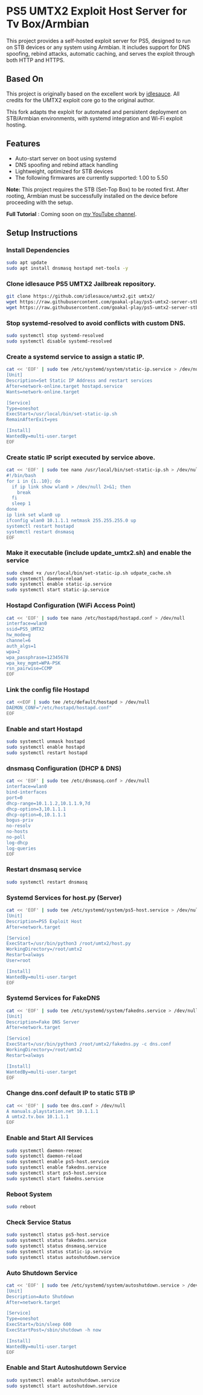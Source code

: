 # PS5 UMTX2 Exploit Host Server for Tv Box/Armbian

This project provides a self-hosted exploit server for PS5, designed to run on STB devices or any system using Armbian. It includes support for DNS spoofing, rebind attacks, automatic caching, and serves the exploit through both HTTP and HTTPS.

## Based On

This project is originally based on the excellent work by [idlesauce](https://github.com/idlesauce/umtx2). All credits for the UMTX2 exploit core go to the original author.

This fork adapts the exploit for automated and persistent deployment on STB/Armbian environments, with systemd integration and Wi-Fi exploit hosting.

## Features

- Auto-start server on boot using systemd
- DNS spoofing and rebind attack handling
- Lightweight, optimized for STB devices
- The following firmwares are currently supported: 1.00 to 5.50

**Note:** This project requires the STB (Set-Top Box) to be rooted first. After rooting, Armbian must be successfully installed on the device before proceeding with the setup.

**Full Tutorial** : Coming soon on [my YouTube channel](https://www.youtube.com/@goplayfull). 

## Setup Instructions

### Install Dependencies
```bash
sudo apt update
sudo apt install dnsmasq hostapd net-tools -y
```

### Clone idlesauce PS5 UMTX2 Jailbreak repository.
```bash
git clone https://github.com/idlesauce/umtx2.git umtx2/
wget https://raw.githubusercontent.com/goakal-play/ps5-umtx2-server-stb/main/udpate_cache.sh
wget https://raw.githubusercontent.com/goakal-play/ps5-umtx2-server-stb/main/dns.conf
```

### Stop systemd-resolved to avoid conflicts with custom DNS.
```bash
sudo systemctl stop systemd-resolved
sudo systemctl disable systemd-resolved
```

### Create a systemd service to assign a static IP.
```bash
cat << 'EOF' | sudo tee /etc/systemd/system/static-ip.service > /dev/null
[Unit]
Description=Set Static IP Address and restart services
After=network-online.target hostapd.service
Wants=network-online.target

[Service]
Type=oneshot
ExecStart=/usr/local/bin/set-static-ip.sh
RemainAfterExit=yes

[Install]
WantedBy=multi-user.target
EOF
```

### Create static IP script executed by service above.
```bash
cat << 'EOF' | sudo tee nano /usr/local/bin/set-static-ip.sh > /dev/null
#!/bin/bash
for i in {1..10}; do
  if ip link show wlan0 > /dev/null 2>&1; then
    break
  fi
  sleep 1
done
ip link set wlan0 up
ifconfig wlan0 10.1.1.1 netmask 255.255.255.0 up
systemctl restart hostapd
systemctl restart dnsmasq
EOF
```

### Make it executable (include update_umtx2.sh) and enable the service 
```bash
sudo chmod +x /usr/local/bin/set-static-ip.sh udpate_cache.sh
sudo systemctl daemon-reload
sudo systemctl enable static-ip.service
sudo systemctl start static-ip.service
```

### Hostapd Configuration (WiFi Access Point)
```bash
cat << 'EOF' | sudo tee nano /etc/hostapd/hostapd.conf > /dev/null
interface=wlan0
ssid=PS5_UMTX2
hw_mode=g
channel=6
auth_algs=1
wpa=2
wpa_passphrase=12345678
wpa_key_mgmt=WPA-PSK
rsn_pairwise=CCMP
EOF
```

### Link the config file Hostapd
```bash
cat <<EOF | sudo tee /etc/default/hostapd > /dev/null
DAEMON_CONF="/etc/hostapd/hostapd.conf"
EOF
```

### Enable and start Hostapd
```bash
sudo systemctl unmask hostapd
sudo systemctl enable hostapd
sudo systemctl restart hostapd
```

### dnsmasq Configuration (DHCP & DNS)
```bash
cat << 'EOF' | sudo tee /etc/dnsmasq.conf > /dev/null
interface=wlan0
bind-interfaces
port=0
dhcp-range=10.1.1.2,10.1.1.9,7d
dhcp-option=3,10.1.1.1
dhcp-option=6,10.1.1.1
bogus-priv
no-resolv
no-hosts
no-poll
log-dhcp
log-queries
EOF
```

### Restart dnsmasq service
```bash
sudo systemctl restart dnsmasq
```

### Systemd Services for host.py (Server)
```bash
cat << 'EOF' | sudo tee /etc/systemd/system/ps5-host.service > /dev/null
[Unit]
Description=PS5 Exploit Host
After=network.target

[Service]
ExecStart=/usr/bin/python3 /root/umtx2/host.py
WorkingDirectory=/root/umtx2
Restart=always
User=root

[Install]
WantedBy=multi-user.target
EOF
```

### Systemd Services for FakeDNS
```bash
cat << 'EOF' | sudo tee /etc/systemd/system/fakedns.service > /dev/null
[Unit]
Description=Fake DNS Server
After=network.target

[Service]
ExecStart=/usr/bin/python3 /root/umtx2/fakedns.py -c dns.conf
WorkingDirectory=/root/umtx2
Restart=always

[Install]
WantedBy=multi-user.target
EOF
```
### Change dns.conf default IP to static STB IP
```bash
cat << 'EOF' | sudo tee dns.conf > /dev/null
A manuals.playstation.net 10.1.1.1
A umtx2.tv.box 10.1.1.1
EOF
```

### Enable and Start All Services
```bash
sudo systemctl daemon-reexec
sudo systemctl daemon-reload
sudo systemctl enable ps5-host.service
sudo systemctl enable fakedns.service
sudo systemctl start ps5-host.service
sudo systemctl start fakedns.service
```

### Reboot System
```bash
sudo reboot
```

### Check Service Status
```bash
sudo systemctl status ps5-host.service
sudo systemctl status fakedns.service
sudo systemctl status dnsmasq.service
sudo systemctl status static-ip.service
sudo systemctl status autoshutdown.service
```

### Auto Shutdown Service
```bash
cat << 'EOF' | sudo tee /etc/systemd/system/autoshutdown.service > /dev/null
[Unit]
Description=Auto Shutdown
After=network.target

[Service]
Type=oneshot
ExecStart=/bin/sleep 600
ExecStartPost=/sbin/shutdown -h now

[Install]
WantedBy=multi-user.target
EOF
```

### Enable and Start Autoshutdown Service
```bash
sudo systemctl enable autoshutdown.service
sudo systemctl start autoshutdown.service
```